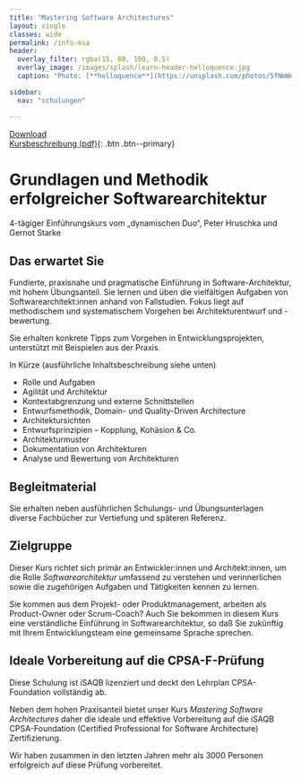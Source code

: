 ```yaml
---
title: "Mastering Software Architectures"
layout: single
classes: wide
permalink: /info-msa
header:
  overlay_filter: rgba(15, 80, 180, 0.5)
  overlay_image: /images/splash/learn-header-helloquence.jpg
  caption: "Photo: [**helloquence**](https://unsplash.com/photos/5fNmWej4tAA)"

sidebar:
  nav: "schulungen"

---
```


[Download<br/>Kursbeschreibung (pdf)](/info-msa){: .btn .btn--primary}

# Grundlagen und Methodik erfolgreicher Softwarearchitektur

4-tägiger Einführungskurs vom „dynamischen Duo“, Peter Hruschka und Gernot Starke

## Das erwartet Sie
Fundierte, praxisnahe und pragmatische Einführung in Software-Architektur, mit hohem Übungsanteil. 
Sie lernen und üben die vielfältigen Aufgaben von Softwarearchitekt:innen anhand von Fallstudien. 
Fokus liegt auf methodischem und systematischem Vorgehen bei Architekturentwurf und -bewertung.

Sie erhalten konkrete Tipps zum Vorgehen in Entwicklungsprojekten, unterstützt mit Beispielen aus der Praxis.

In Kürze (ausführliche Inhaltsbeschreibung siehe unten)

* Rolle und Aufgaben
* Agilität und Architektur
* Kontextabgrenzung und externe Schnittstellen
* Entwurfsmethodik, Domain- und Quality-Driven Architecture
* Architektursichten
* Entwurfsprinzipien – Kopplung, Kohäsion & Co.
* Architekturmuster
* Dokumentation von Architekturen
* Analyse und Bewertung von Architekturen

## Begleitmaterial

Sie erhalten neben ausführlichen Schulungs- und Übungsunterlagen diverse Fachbücher zur Vertiefung und späteren Referenz.



## Zielgruppe
Dieser Kurs richtet sich primär an Entwickler:innen und Architekt:innen, um die Rolle _Softwarearchitektur_ umfassend zu verstehen
und verinnerlichen sowie die zugehörigen Aufgaben und Tätigkeiten kennen zu lernen.

Sie kommen aus dem Projekt- oder Produktmanagement, arbeiten als Product-Owner oder Scrum-Coach? 
Auch Sie bekommen in diesem Kurs eine verständliche Einführung in Softwarearchitektur, so daß Sie zukünftig mit Ihrem Entwicklungsteam
eine gemeinsame Sprache sprechen.

## Ideale Vorbereitung auf die CPSA-F-Prüfung

Diese Schulung ist iSAQB lizenziert und deckt den Lehrplan CPSA-Foundation vollständig ab.

Neben dem hohen Praxisanteil bietet unser Kurs _Mastering Software Architectures_ daher die ideale und effektive 
Vorbereitung auf die iSAQB CPSA-Foundation (Certified Professional for Software Architecture) Zertifizierung.

Wir haben zusammen in den letzten Jahren mehr als 3000 Personen erfolgreich auf diese Prüfung vorbereitet. 



